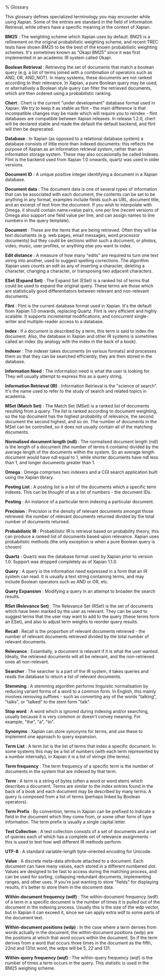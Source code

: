 % Glossary

<!--
.. Copyright (C) 2007 Jenny Black
.. Copyright (C) 2007,2008 Olly Betts
.. Copyright (C) 2007 Deron Meranda
-->

This glossary defines specialized terminology you may encounter while using
Xapian.  Some of the entries are standard in the field of Information
Retrieval, while others have a specific meaning in the context of Xapian.

<!--
.. The first sentence should ideally work alone to allow us to reuse these
.. in the future to generate pop-up information when the user moves the mouse
.. over the term used in the documentation.
-->

**BM25**
:   The weighting scheme which Xapian uses by default.  BM25 is a refinement on
    the original probabilistic weighting scheme, and recent TREC tests have shown
    BM25 to be the best of the known probabilistic weighting schemes.  It's
    sometimes known as "Okapi BM25" since it was first implemented in an
    academic IR system called Okapi.

**Boolean Retrieval**
:   Retrieving the set of documents that match a boolean query (e.g. a
    list of terms joined with a combination of operators such as AND, OR,
    AND_NOT).  In many systems, these documents are not ranked according to their
    relevance.  In Xapian, a pure Boolean query may be used, or alternatively a
    Boolean style query can filter the retrieved documents, which are then ordered
    using a probabilistic ranking.

**Chert**
:   Chert is the current "under development" database format used in Xapian.  We
    try to keep it as stable as flint - the main difference is that incompatible
    changes may be made which will require you to reindex - flint databases are
    compatible between Xapian releases.  In release 1.2.0, chert will be declared
    stable and made the default the default backend, and flint will then be deprecated.

**Database**
:   In Xapian (as opposed to a relational database system) a database consists of
    little more than indexed documents:   this reflects the purpose of Xapian as an
    information retrieval system, rather than an information storage system.
    These may also occasionally be called Indexes.  Flint is the backend used from
    Xapian 1.0 onwards, quartz was used in older versions.

**Document ID**
:   A unique positive integer identifying a document in a Xapian database.

**Document data**
:   The document data is one of several types of information that can be
    associated with each document, the contents can be set to be anything in any
    format, examples include fields such as URL, document title, and an excerpt of
    text from the document.  If you wish to interpolate with Omega, it should
    contain name=value pairs, one per line (recent versions of Omega also support
    one field value per line, and can assign names to line numbers in the
    query template).

**Document**
:   These are the items that are being retrieved.  Often they will be text
    documents (e.g. web pages, email messages, word processor documents)
    but they could be sections within such a document, or photos, video, music,
    user profiles, or anything else you want to index.

**Edit distance**
:   A measure of how many "edits" are required to turn one text string into
    another, used to suggest spelling corrections.  The algorithm Xapian uses
    counts an edit as any of inserting a character, deleting a character,
    changing a character, or transposing two adjacent characters.

**ESet (Expand Set)**
:   The Expand Set (ESet) is a ranked list of terms that could be used to expand
    the original query.  These terms are those which are statistically good
    differentiators between relevant and non-relevant documents.

**Flint**
:   Flint is the current database format used in Xapian.  It's the default from
    Xapian 1.0 onwards, replacing Quartz.  Flint is very efficient and highly
    scalable.  It supports incremental modifications, and concurrent single-writer
    and multiple-reader access to a database.

**Index**
:   If a document is described by a term, this term is said to index the document.
    Also, the database in Xapian and other IR systems is sometimes called an index
    (by analogy with the index in the back of a book).

**Indexer**
:   The indexer takes documents (in various formats) and processes them so that they
    can be searched efficiently, they are then stored in the database.

**Information Need**
:   The information need is what the user is looking for.  They will usually
    attempt to express this as a query string.

**Information Retrieval (IR)**
:   Information Retrieval is the "science of search".  It's the name used to
    refer to the study of search and related topics in academia.

**MSet (Match Set)**
:   The Match Set (MSet) is a ranked list of documents resulting from a query.
    The list is ranked according to document weighting, so the top document has
    the highest probability of relevance, the second document the second highest,
    and so on.  The number of documents in the MSet can be controlled, so it does
    not usually contain all of the matching documents.

**Normalised document length (ndl)**
:   The normalised document length (ndl) is the length of a document (the number
    of terms it contains) divided by the average length of the documents
    within the system.  So an average length document would have ndl equal to 1,
    while shorter documents have ndl less than 1, and longer documents greater
    than 1.

**Omega**
:   Omega comprises two indexers and a CGI search application built using the
    Xapian library.

**Posting List**
:   A posting list is a list of the documents which a specific term indexes.  This
    can be thought of as a list of numbers - the document IDs.

**Posting**
:   An instance of a particular term indexing a particular document.

**Precision**
:   Precision is the density of relevant documents amongst those retrieved:   the
    number of relevant documents returned divided by the total number of documents
    returned.

**Probabilistic IR**
:   Probabilistic IR is retrieval based on probability theory, this can produce a
    ranked list of documents based upon relevance.  Xapian uses probabilistic
    methods (the only exception is when a pure Boolean query is chosen)

**Quartz**
:   Quartz was the database format used by Xapian prior to version 1.0.  Support
    was dropped completely as of Xapian 1.1.0.

**Query**
:   A query is the information need expressed in a form that an IR system can
    read.  It is usually a text string containing terms, and may include Boolean
    operators such as AND or OR, etc.

**Query Expansion**
:   Modifying a query in an attempt to broaden the search results.

**RSet (Relevance Set)**
:   The <a name='rset' id='rset'>Relevance Set</a> (RSet) is the set of documents which have been marked by the
    user as relevant.  They can be used to suggest terms that the user may want to
    add to the query (these terms form an ESet), and also to adjust term weights
    to reorder query results.

**Recall**
:   Recall is the proportion of relevant documents retrieved - the number of
    relevant documents retrieved divided by the total number of relevant
    documents.

**Relevance**
:   Essentially, a document is relevant if it is what the user wanted.  Ideally,
    the retrieved documents will all be relevant, and the non-retrieved ones all
    non-relevant.

**Searcher**
:   The searcher is a part of the IR system, it takes queries and reads the
    database to return a list of relevant documents.

**Stemming**
:   A stemming algorithm performs linguistic normalisation by reducing variant
    forms of a word to a common form.  In English, this mainly involves removing
    suffixes - such as converting any of the words "talking", "talks", or "talked"
    to the stem form "talk".

**Stop word**
:   A word which is ignored during indexing and/or searching, usually because it
    is very common or doesn't convey meaning.  For example, "the", "a", "to".

**Synonyms**
:   Xapian can store synonyms for terms, and use these to implement one approach
    to query expansion.

**Term List**
:   A term list is the list of terms that index a specific document.  In some
    systems this may be a list of numbers (with each term represented by a number
    internally), in Xapian it is a list of strings (the terms).

**Term frequency**
:   The term frequency of a specific term is the number of documents in the system
    that are indexed by that term.

**Term**
:   A term is a string of bytes (often a word or word stem) which describes a
    document.  Terms are similar to the index entries found in the back of a book
    and each document may be described by many terms.  A query is composed from
    a list of terms (perhaps linked by Boolean operators).

**Term Prefix**
:   By convention, terms in Xapian can be prefixed to indicate a field in the
    document which they come from, or some other form of type information.
    The term prefix is usually a single capital letter.

**Test Collection**
:   A test collection consists of a set of documents and a set of queries each of
    which has a complete set of relevance assignments - this is used to test how
    well different IR methods perform.

**UTF-8**
:   A standard variable-length byte-oriented encoding for Unicode.

**Value**
:   A discrete meta-data attribute attached to a document.  Each document can
    have many values, each stored in a different numbered slot.  Values are
    designed to be fast to access during the matching process, and can be used for
    sorting, collapsing redundant documents, implementing ranges, and other uses.
    If you're just wanting to store "fields" for displaying results, it's better
    to store them in the document data.

**Within-document frequency (wdf)**
:   The within-document frequency (wdf) of a term in a specific document is the
    number of times it is pulled out of the document in the indexing process.
    Usually this is the size of the wdp vector, but in Xapian it can exceed it,
    since we can apply extra wdf to some parts of the document text.

**Within-document positions (wdp)**
:   In the case where a term derives from words actually in the document, the
    within-document positions (wdp) are the positions at which that word occurs
    within the document.  So if the term derives from a word that occurs three
    times in the document as the fifth, 22nd and 131st word, the wdps will be 5,
    22 and 131.

**Within-query frequency (wqf)**
:   The within-query frequency (wqf) is the number of times a term occurs in the
    query.  This statistic is used in the BM25 weighing scheme.

<!--
.. wqp?  nql?  Is it is worth adding these - they're not referenced much.
-->
